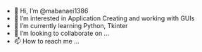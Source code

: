 - 👋 Hi, I’m @mabanaei1386
- 👀 I’m interested in Application Creating and working with GUIs
- 🌱 I’m currently learning Python, Tkinter
- 💞️ I’m looking to collaborate on ...
- 📫 How to reach me ...

<!---
mabanaei1386/mabanaei1386 is a ✨ special ✨ repository because its `README.md` (this file) appears on your GitHub profile.
You can click the Preview link to take a look at your changes.
--->
